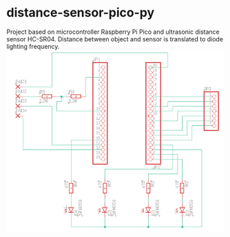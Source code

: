 # distance-sensor-pico-py
Project based on microcontroller Raspberry Pi Pico and ultrasonic distance sensor HC-SR04. 
Distance between object and sensor is translated to diode lighting frequency.
![diagram](/logic_diagram.png)
